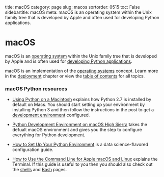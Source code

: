 title: macOS
category: page
slug: macos
sortorder: 0515
toc: False
sidebartitle: macOS
meta: macOS is an operating system within the Unix family tree that is developed by Apple and often used for developing Python applications.


# macOS
macOS is an [operating system](/operating-systems.html) 
within the Unix family tree that is developed by Apple and is often 
used for [developing Python applications](/learning-programming.html).

<div class="well see-also">macOS is an implementation of the <a href="/operating-systems.html">operating systems</a> concept. Learn more in the <a href="/deployment.html">deployment</a> chapter or view the <a href="/table-of-contents.html">table of contents</a> for all topics.</div>


### macOS Python resources
* [Using Python on a Macintosh](https://docs.python.org/3/using/mac.html)
  explains how Python 2.7 is installed by default on Macs. You should
  start setting up your environment by installing Python 3 and then follow
  the instructions in the post to get a 
  [development environment](/development-environment.html) configured.

* [Python Development Environment on macOS High Sierra](https://hackercodex.com/guide/python-development-environment-on-mac-osx/)
  takes the defualt macOS environment and gives you the step to configure
  everything for Python development.

* [How to Set Up Your Python Environment](https://www.davidculley.com/installing-python-on-a-mac/)
  is a data science-flavored configuration guide.

* [How to Use the Command Line for Apple macOS and Linux](https://www.taniarascia.com/how-to-use-the-command-line-for-apple-macos-and-linux/)
  explains the Terminal. If this guide is useful to you then you should 
  also check out the [shells](/shells.html) and 
  [Bash](/bourne-again-shell-bash.html) pages.
